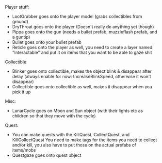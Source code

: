 Player stuff:
- LootGrabber goes onto the player model (grabs collectibles from ground)
- DryThroat goes onto the player (Doesn't really do anything yet though)
- Pippa goes onto the gun (needs a bullet prefab, muzzleflash prefab, and a guntip)
- Bullet goes onto your bullet prefab
- Reticle goes onto the player as well, you need to create a layer named "Interactable" and put it on items that you want to be able to gaze shit

Collectible:
- Blinker goes onto collectible, makes the object blink & disappear after delay (always enable for now: IncreaseBlinkSpeed, otherwise it won't disappear)
- Collectible goes onto collectible as well, makes it disappear when you pick it up

Misc:
- LunarCycle goes on Moon and Sun object (with their lights etc as children so that they move with the cycle)

Quest:
- You can make quests with the KillQuest, CollectQuest, and KillCollectQuest
	You need to make tags for the items you need to collect and/or kill, you also have to put those on the actual prefabs of items/mobs
- Questgaze goes onto quest object
